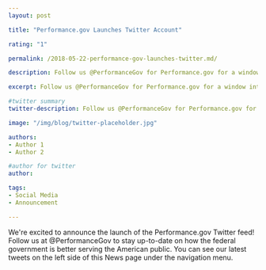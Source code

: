 ```yaml
---
layout: post

title: "Performance.gov Launches Twitter Account"

rating: "1"

permalink: /2018-05-22-performance-gov-launches-twitter.md/

description: Follow us @PerformanceGov for Performance.gov for a window into Federal agencies’ efforts to deliver on their mission, service, and stewardship objectives

excerpt: Follow us @PerformanceGov for Performance.gov for a window into Federal agencies’ efforts to deliver on their mission, service, and stewardship objectives

#twitter summary
twitter-description: Follow us @PerformanceGov for Performance.gov for a window into Federal agencies’ efforts to deliver on their mission, service, and stewardship objectives

image: "/img/blog/twitter-placeholder.jpg"

authors:
- Author 1
- Author 2

#author for twitter
author:

tags:
- Social Media
- Announcement

---
```


We're excited to announce the launch of the Performance.gov​ Twitter feed! Follow us at @PerformanceGov to stay up-to-date on how the federal government is better serving the American public. You can see our latest tweets on the left side of this News page under the navigation menu.
